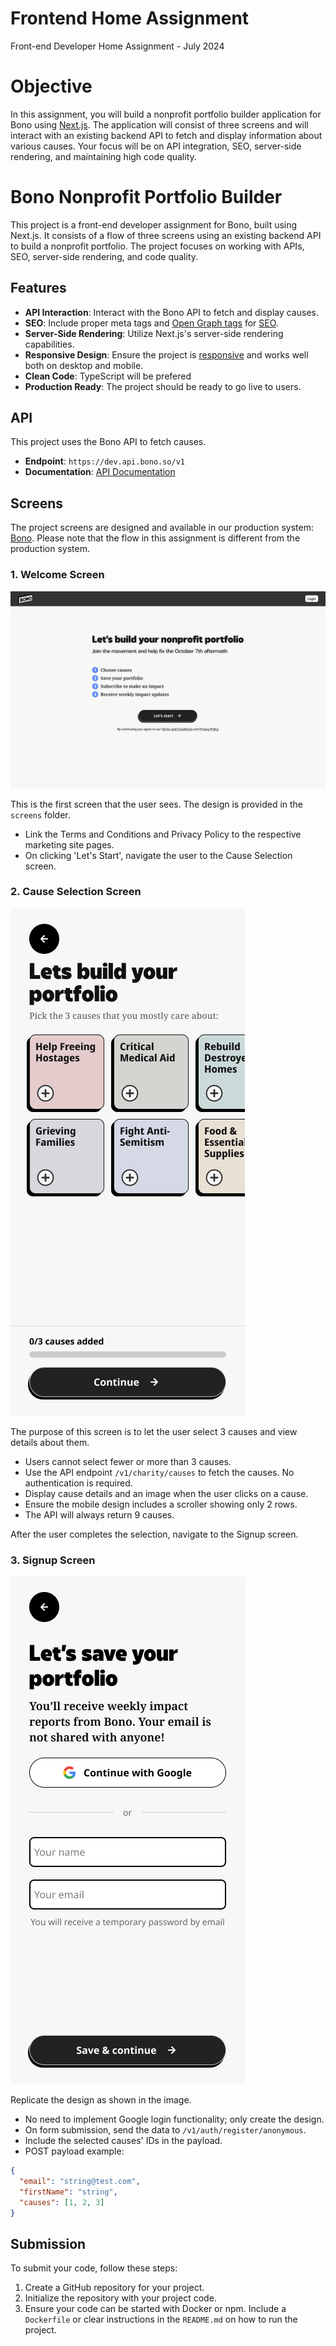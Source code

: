 # Frontend Home Assignment
Front-end Developer Home Assignment - July 2024

# Objective

In this assignment, you will build a nonprofit portfolio builder application for Bono using [Next.js](https://nextjs.org/docs). The application will consist of three screens and will interact with an existing backend API to fetch and display information about various causes. Your focus will be on API integration, SEO, server-side rendering, and maintaining high code quality.


# Bono Nonprofit Portfolio Builder

This project is a front-end developer assignment for Bono, built using Next.js. It consists of a flow of three screens using an existing backend API to build a nonprofit portfolio. The project focuses on working with APIs, SEO, server-side rendering, and code quality.

## Features

- **API Interaction**: Interact with the Bono API to fetch and display causes.
- **SEO**: Include proper meta tags and [Open Graph tags](https://ogp.me/) for [SEO](https://moz.com/learn/seo/what-is-seo).
- **Server-Side Rendering**: Utilize Next.js's server-side rendering capabilities.
- **Responsive Design**: Ensure the project is [responsive](https://www.w3schools.com/html/html_responsive.asp) and works well both on desktop and mobile.
- **Clean Code**: TypeScript will be prefered
- **Production Ready**: The project should be ready to go live to users.

## API

This project uses the Bono API to fetch causes.
- **Endpoint**: `https://dev.api.bono.so/v1`
- **Documentation**: [API Documentation](https://dev.api.bono.so/v1/swagger#/)

## Screens
The project screens are designed and available in our production system: [Bono](https://app.bono.so).
Please note that the flow in this assignment is different from the production system.

### 1. Welcome Screen
![Welcome Screen](/screens/01_welcome/Frame.png)

This is the first screen that the user sees. The design is provided in the `screens` folder.
- Link the Terms and Conditions and Privacy Policy to the respective marketing site pages.
- On clicking 'Let's Start', navigate the user to the Cause Selection screen.

### 2. Cause Selection Screen
![Cause Screen](/screens/02_causes/empty.png)

The purpose of this screen is to let the user select 3 causes and view details about them.
- Users cannot select fewer or more than 3 causes.
- Use the API endpoint `/v1/charity/causes` to fetch the causes. No authentication is required.
- Display cause details and an image when the user clicks on a cause.
- Ensure the mobile design includes a scroller showing only 2 rows.
- The API will always return 9 causes.

After the user completes the selection, navigate to the Signup screen.

### 3. Signup Screen
![Signup Screen](/screens/03_signup/iPhone%2013%20mini%20-%20172.png)

Replicate the design as shown in the image.
- No need to implement Google login functionality; only create the design.
- On form submission, send the data to `/v1/auth/register/anonymous`.
- Include the selected causes' IDs in the payload.
- POST payload example:
```json
{
  "email": "string@test.com",
  "firstName": "string",
  "causes": [1, 2, 3]
}
```

## Submission

To submit your code, follow these steps:

1. Create a GitHub repository for your project.
2. Initialize the repository with your project code.
3. Ensure your code can be started with Docker or npm. Include a `Dockerfile` or clear instructions in the `README.md` on how to run the project.
